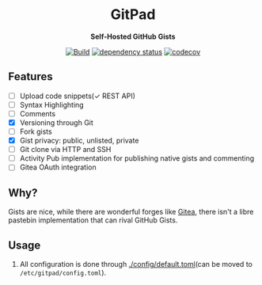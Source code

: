 <div align="center">
<h1> GitPad </h1>
<p>

**Self-Hosted GitHub Gists**

</p>

[![Build](https://github.com/realaravinth/gitpad/actions/workflows/linux.yml/badge.svg)](https://github.com/realaravinth/gitpad/actions/workflows/linux.yml)
[![dependency status](https://deps.rs/repo/github/realaravinth/gitpad/status.svg)](https://deps.rs/repo/github/realaravinth/gitpad)
[![codecov](https://codecov.io/gh/realaravinth/gitpad/branch/master/graph/badge.svg)](https://codecov.io/gh/realaravinth/gitpad)

</div>

## Features

-   [ ] Upload code snippets(&check; REST API)
-   [ ] Syntax Highlighting
-   [ ] Comments
-   [x] Versioning through Git
-   [ ] Fork gists
-   [x] Gist privacy: public, unlisted, private
-   [ ] Git clone via HTTP and SSH
-   [ ] Activity Pub implementation for publishing native gists and commenting
-   [ ] Gitea OAuth integration

## Why?

Gists are nice, while there are wonderful forges like
[Gitea](https://gitea.io), there isn't a libre pastebin implementation that
can rival GitHub Gists.

## Usage

1. All configuration is done through
   [./config/default.toml](./config/default.toml)(can be moved to
   `/etc/gitpad/config.toml`).
